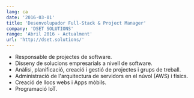 ```yaml
---
lang: ca
date: '2016-03-01'
title: 'Desenvolupador Full-Stack & Project Manager'
company: 'DSET SOLUTIONS'
range: 'Abril 2016 - Actualment'
url: 'http://dset.solutions/'
---
```


- Responsable de projectes de software.
- Disseny de solucions empresarials a nivell de software.
- Anàlisi, planificació, creació i gestió de projectes i grups de treball.
- Administració de l'arquitectura de servidors en el núvol (AWS) i físics.
- Creació de llocs webs i Apps mòbils.
- Programació IoT.
